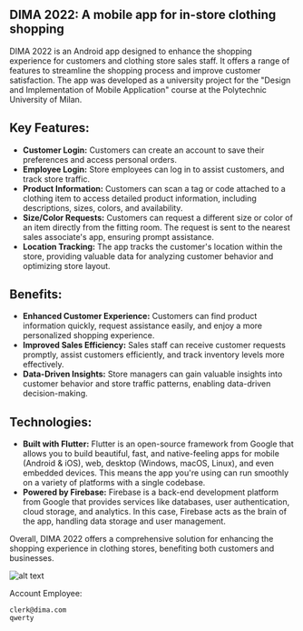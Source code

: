 ## DIMA 2022: A mobile app for in-store clothing shopping

DIMA 2022 is an Android app designed to enhance the shopping experience for customers and clothing store sales staff. It offers a range of features to streamline the shopping process and improve customer satisfaction. The app was developed as a university project for the "Design and Implementation of Mobile Application" course at the Polytechnic University of Milan.

## Key Features:
- **Customer Login:** Customers can create an account to save their preferences and access personal orders.
- **Employee Login:** Store employees can log in to assist customers, and track store traffic.
- **Product Information:** Customers can scan a tag or code attached to a clothing item to access detailed product information, including descriptions, sizes, colors, and availability.
- **Size/Color Requests:** Customers can request a different size or color of an item directly from the fitting room. The request is sent to the nearest sales associate's app, ensuring prompt assistance.
- **Location Tracking:** The app tracks the customer's location within the store, providing valuable data for analyzing customer behavior and optimizing store layout.

## Benefits:
- **Enhanced Customer Experience:** Customers can find product information quickly, request assistance easily, and enjoy a more personalized shopping experience.
- **Improved Sales Efficiency:** Sales staff can receive customer requests promptly, assist customers efficiently, and track inventory levels more effectively.
- **Data-Driven Insights:** Store managers can gain valuable insights into customer behavior and store traffic patterns, enabling data-driven decision-making.

## Technologies:
- **Built with Flutter:** Flutter is an open-source framework from Google that allows you to build beautiful, fast, and native-feeling apps for mobile (Android & iOS), web, desktop (Windows, macOS, Linux), and even embedded devices. This means the app you're using can run smoothly on a variety of platforms with a single codebase.
- **Powered by Firebase:** Firebase is a back-end development platform from Google that provides services like databases, user authentication, cloud storage, and analytics.  In this case, Firebase acts as the brain of the app, handling data storage and user management.

Overall, DIMA 2022 offers a comprehensive solution for enhancing the shopping experience in clothing stores, benefiting both customers and businesses.

![alt text](https://i.imgur.com/9ZXhrxH.png)

Account Employee:
```
clerk@dima.com
qwerty
```

